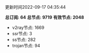 更新时间2022-09-17 04:35:44

**总订阅: 64**
**总节点: 9719**
**有效节点: 2048**
- v2ray节点: 1669
- ssr节点: 3
- ss节点: 282
- trojan节点: 94
